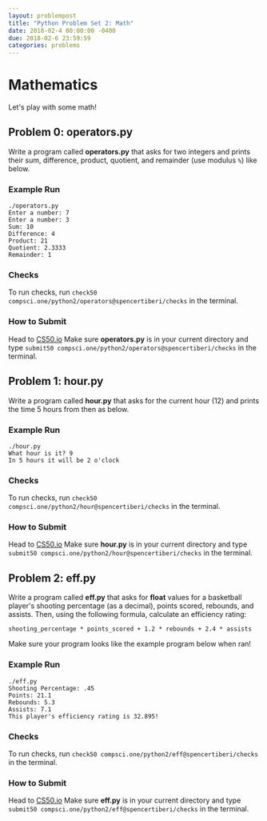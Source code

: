 ```yaml
---
layout: problempost
title: "Python Problem Set 2: Math"
date: 2018-02-4 00:00:00 -0400
due: 2018-02-6 23:59:59
categories: problems
---
```


# Mathematics

Let's play with some math!

## Problem 0: operators.py

Write a program called **operators.py** that asks for two integers and prints their sum, difference, product, quotient, and remainder (use modulus `%`) like below.

### Example Run

```
./operators.py
Enter a number: 7
Enter a number: 3
Sum: 10
Difference: 4
Product: 21
Quotient: 2.3333
Remainder: 1
```

### Checks

To run checks, run `check50 compsci.one/python2/operators@spencertiberi/checks` in the terminal.

### How to Submit

Head to [CS50.io](cs50.io) Make sure **operators.py** is in your current directory and type `submit50 compsci.one/python2/operators@spencertiberi/checks` in the terminal.

## Problem 1: hour.py

Write a program called **hour.py** that asks for the current hour (12) and prints the time 5 hours from then as below.

### Example Run

```
./hour.py
What hour is it? 9
In 5 hours it will be 2 o'clock
```

### Checks

To run checks, run `check50 compsci.one/python2/hour@spencertiberi/checks` in the terminal.

### How to Submit

Head to [CS50.io](cs50.io) Make sure **hour.py** is in your current directory and type `submit50 compsci.one/python2/hour@spencertiberi/checks` in the terminal.

## Problem 2: eff.py

Write a program called **eff.py** that asks for **float** values for a basketball player's shooting percentage (as a decimal), points scored, rebounds, and assists. Then, using the following formula, calculate an efficiency rating:

`shooting_percentage * points_scored + 1.2 * rebounds + 2.4 * assists`

Make sure your program looks like the example program below when ran!

### Example Run

```
./eff.py
Shooting Percentage: .45
Points: 21.1
Rebounds: 5.3
Assists: 7.1
This player's efficiency rating is 32.895!
```

### Checks

To run checks, run `check50 compsci.one/python2/eff@spencertiberi/checks` in the terminal.

### How to Submit

Head to [CS50.io](cs50.io) Make sure **eff.py** is in your current directory and type `submit50 compsci.one/python2/eff@spencertiberi/checks` in the terminal.

